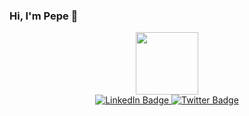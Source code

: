 ### Hi, I'm Pepe 👋

<div id="header" align="center">
  <img src="https://media.giphy.com/media/M52wyuahvQfJK/giphy.gif" width="100"/>
  <div id="badges">
    <a href="https://www.linkedin.com/in/pepe-ballesteros-zapata-9418aa193/">
    <img src="https://img.shields.io/badge/LinkedIn-blue?style=for-the-badge&logo=linkedin&logoColor=white" alt="LinkedIn Badge"/>
    </a>
    <a href="https://twitter.com/Pepebzapata">
    <img src="https://img.shields.io/badge/Twitter-blue?style=for-the-badge&logo=twitter&logoColor=white" alt="Twitter Badge"/>
    </a>
  </div>
</div>
